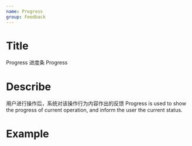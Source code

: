 ```yaml
---
name: Progress
group: Feedback
---
```


# Title

Progress 进度条
Progress

# Describe

用户进行操作后，系统对该操作行为内容作出的反馈
Progress is used to show the progress of current operation, and inform the user the current status.

# Example
